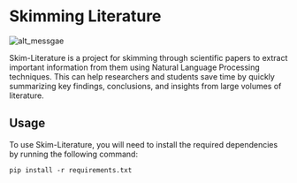 # Skimming Literature
![alt_messgae](https://i.guim.co.uk/img/media/f51170cfbfdcb69dd0adf127db5aa79dbe480751/0_0_6667_4000/master/6667.jpg?width=1200&quality=85&auto=format&fit=max&s=d08b031107892d92f154bd999be3f14c)

Skim-Literature is a project for skimming through scientific papers to extract important information from them using Natural Language Processing techniques. This can help researchers and students save time by quickly summarizing key findings, conclusions, and insights from large volumes of literature.

## Usage

To use Skim-Literature, you will need to install the required dependencies by running the following command:
```
pip install -r requirements.txt
```
